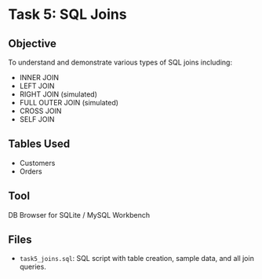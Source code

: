 
# Task 5: SQL Joins

## Objective
To understand and demonstrate various types of SQL joins including:
- INNER JOIN
- LEFT JOIN
- RIGHT JOIN (simulated)
- FULL OUTER JOIN (simulated)
- CROSS JOIN
- SELF JOIN

## Tables Used
- Customers
- Orders

## Tool
DB Browser for SQLite / MySQL Workbench

## Files
- `task5_joins.sql`: SQL script with table creation, sample data, and all join queries.
